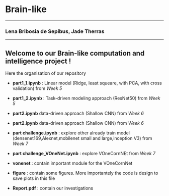 # Brain-like

---
### Lena Bribosia de Sepibus, Jade Therras
---

## Welcome to our Brain-like computation and intelligence project !

Here the organisation of our repository

* **part1_1.ipynb** : Linear model (Ridge, least squeare, with PCA, with cross validation) from _Week 5_
* **part1_2.ipynb** : Task-driven modeling approach (ResNet50) from _Week 5_
* **part2.ipynb** data-driven approach (Shallow CNN) from _Week 6_
* **part2.ipynb** data-driven approach (Shallow CNN) from _Week 6_
* **part challenge.ipynb** : explore other already train model (densenet169,Alexnet,mobilenet small and large,inception V3) from _Week 7_
* **part challenge_VOneNet.ipynb** : explore VOneCornNEt from _Week 7_

* **vonenet** : contain important module for the VOneCornNet
* **figure** : contain some figures. More importantely the code is design to save plots in this file
* **Report.pdf** : contain our investigations



